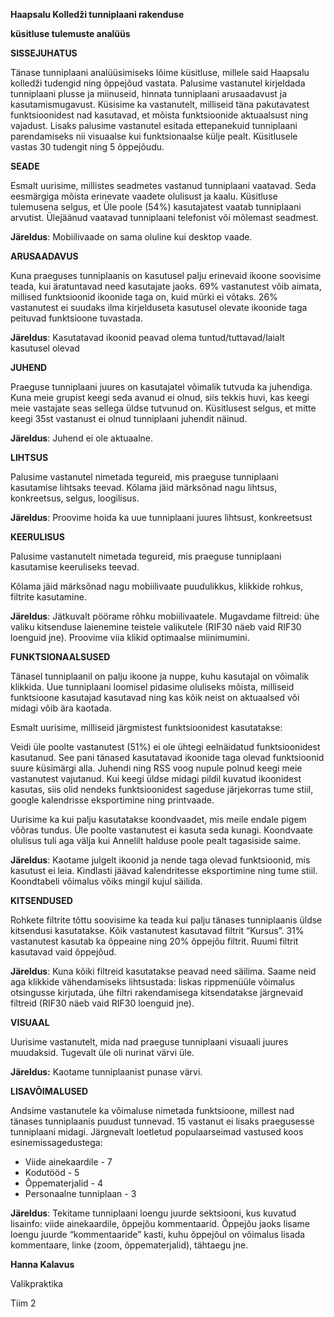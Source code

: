 ﻿**Haapsalu Kolledži tunniplaani rakenduse** 

**küsitluse tulemuste analüüs**


**SISSEJUHATUS**

Tänase tunniplaani analüüsimiseks lõime küsitluse, millele said Haapsalu kolledži tudengid ning õppejõud vastata. Palusime vastanutel kirjeldada tunniplaani plusse ja miinuseid, hinnata tunniplaani arusaadavust ja kasutamismugavust. Küsisime ka vastanutelt, milliseid täna pakutavatest funktsioonidest nad kasutavad, et mõista funktsioonide aktuaalsust ning vajadust. Lisaks palusime vastanutel esitada ettepanekuid tunniplaani parendamiseks nii visuaalse kui funktsionaalse külje pealt. Küsitlusele vastas 30 tudengit ning 5 õppejõudu.

**SEADE**

Esmalt uurisime, millistes seadmetes vastanud tunniplaani vaatavad. Seda eesmärgiga mõista erinevate vaadete olulisust ja kaalu. Küsitluse tulemusena selgus, et Üle poole (54%) kasutajatest vaatab tunniplaani arvutist. Ülejäänud vaatavad tunniplaani telefonist või mõlemast seadmest.

**Järeldus**: Mobiilivaade on sama oluline kui desktop vaade.

**ARUSAADAVUS**

Kuna praeguses tunniplaanis on kasutusel palju erinevaid ikoone soovisime teada, kui äratuntavad need kasutajate jaoks. 69% vastanutest võib aimata, millised funktsioonid ikoonide taga on, kuid mürki ei võtaks. 26% vastanutest ei suudaks ilma kirjelduseta kasutusel olevate ikoonide taga peituvad funktsioone tuvastada.

**Järeldus**: Kasutatavad ikoonid peavad olema tuntud/tuttavad/laialt kasutusel olevad

**JUHEND**

Praeguse tunniplaani juures on kasutajatel võimalik tutvuda ka juhendiga. Kuna meie grupist keegi seda avanud ei olnud, siis tekkis huvi, kas keegi meie vastajate seas sellega üldse tutvunud on. Küsitlusest selgus, et mitte keegi 35st vastanust ei olnud tunniplaani juhendit näinud.

**Järeldus**: Juhend ei ole aktuaalne.

**LIHTSUS**

Palusime vastanutel nimetada tegureid, mis praeguse tunniplaani kasutamise lihtsaks teevad. Kõlama jäid märksõnad nagu lihtsus, konkreetsus, selgus, loogilisus.

**Järeldus**: Proovime hoida ka uue tunniplaani juures lihtsust, konkreetsust


**KEERULISUS**

Palusime vastanutelt nimetada tegureid, mis praeguse tunniplaani kasutamise keeruliseks teevad.

Kõlama jäid märksõnad nagu mobiilivaate puudulikkus, klikkide rohkus, filtrite kasutamine.

**Järeldus**: Jätkuvalt pöörame rõhku mobiilivaatele. Mugavdame filtreid: ühe valiku kitsenduse laienemine teistele valikutele (RIF30 näeb vaid RIF30 loenguid jne). Proovime viia klikid optimaalse miinimumini. 

**FUNKTSIONAALSUSED**

Tänasel tunniplaanil on palju ikoone ja nuppe, kuhu kasutajal on võimalik klikkida. Uue tunniplaani loomisel pidasime oluliseks mõista, milliseid funktsioone kasutajad kasutavad ning kas kõik neist on aktuaalsed või midagi võib ära kaotada.

Esmalt uurisime, milliseid järgmistest funktsioonidest kasutatakse: 


Veidi üle poolte vastanutest (51%) ei ole ühtegi eelnäidatud funktsioonidest kasutanud. See pani tänased kasutatavad ikoonide taga olevad funktsioonid suure küsimärgi alla. Juhendi ning RSS voog nupule polnud keegi meie vastanutest vajutanud. Kui keegi üldse midagi pildil kuvatud ikoonidest kasutas, siis olid nendeks funktsioonidest sageduse järjekorras tume stiil, google kalendrisse eksportimine ning printvaade.

Uurisime ka kui palju kasutatakse koondvaadet, mis meile endale pigem võõras tundus. Üle poolte vastanutest ei kasuta seda kunagi. Koondvaate olulisus tuli aga välja kui Annelilt halduse poole pealt tagasiside saime.

**Järeldus**: Kaotame julgelt ikoonid ja nende taga olevad funktsioonid, mis kasutust ei leia.  Kindlasti jäävad kalendritesse eksportimine ning tume stiil. Koondtabeli võimalus võiks mingil kujul säilida.

**KITSENDUSED**

Rohkete filtrite tõttu soovisime ka teada kui palju tänases tunniplaanis üldse kitsendusi kasutatakse. Kõik vastanutest kasutavad filtrit “Kursus”. 31% vastanutest kasutab ka õppeaine ning 20% õppejõu filtrit. Ruumi filtrit kasutavad vaid õppejõud.

**Järeldus**: Kuna kõiki filtreid kasutatakse peavad need säilima. Saame neid aga klikkide vähendamiseks lihtsustada: liskas rippmenüüle võimalus otsingusse kirjutada, ühe filtri rakendamisega kitsendatakse järgnevaid filtreid (RIF30 näeb vaid RIF30 loenguid jne).

**VISUAAL**

Uurisime vastanutelt, mida nad praeguse tunniplaani visuaali juures muudaksid. Tugevalt üle oli nurinat värvi üle.

**Järeldus:** Kaotame tunniplaanist punase värvi.

**LISAVÕIMALUSED**

Andsime vastanutele ka võimaluse nimetada funktsioone, millest nad tänases tunniplaanis puudust tunnevad. 15 vastanut ei lisaks praegusesse tunniplaani midagi. Järgnevalt loetletud  populaarseimad vastused koos esinemissagedustega:

- Viide ainekaardile - 7
- Kodutööd - 5
- Õppematerjalid - 4
- Personaalne tunniplaan - 3

**Järeldus**: Tekitame tunniplaani loengu juurde sektsiooni, kus kuvatud lisainfo: viide ainekaardile, õppejõu kommentaarid. Õppejõu jaoks lisame loengu juurde “kommentaaride” kasti, kuhu õppejõul on võimalus lisada kommentaare, linke (zoom, õppematerjalid), tähtaegu jne.


**Hanna Kalavus**

Valikpraktika

Tiim 2
